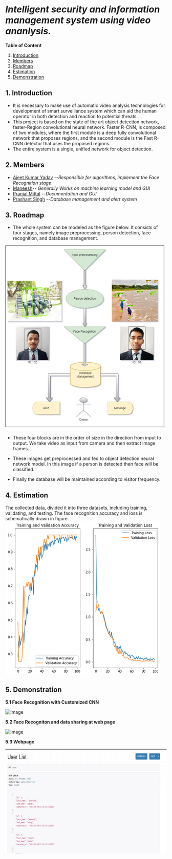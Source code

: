 

# ***Intelligent security and information management system using video ananlysis.***


**Table of Content**

1. [Introduction](#1-introduction)
2. [Members](#2-members)
3. [Roadmap](#3-roadmap)
4. [Estimation](#4-estimation)
5. [Demonstration](#5-demonstration) 

## 1. Introduction


* It is necessary to make use of automatic video analysis technologies for development of smart surveillance system which can aid the human operator in both detection and reaction to potential threats.
* This project is based on the state of the art object detection network, faster-Region convolutional neural network.  Faster R-CNN, is composed of two modules, where the first module is a deep fully convolutional network that proposes regions, and the second module is the Fast R-CNN detector that uses the proposed regions.  
* The entire system is a single, unified network for object detection.

## 2. Members
* [Ajeet Kumar Yadav](https://github.com/Ajeet-kumar1) --*Responsible for algorithms, implement the Face Recognition stage*
* [Maneesh](https://github.com/maneesh06)-- *Generally Works on machine learning model and GUI*
* [Pranjal Mittal](https://github.com/PranjalM99) --*Documentation and GUI*
* [Prashant Singh](https://github.com/prashant070800) --*Database management and alert system*

## 3. Roadmap

*  The whole system can be modeled as the figure below. It consists of four stages, namely image preprocessing, person detection, face recognition, and database management.
 
![image](https://github.com/prashant070800/Final-year-project/blob/main/images/Algo%20description.jpg)

*  These four blocks are in the order of size in the direction from input to output. We take video as input from camera and then extract image frames. 

*  These images get preprocessed and fed to object detection neural network model. In this image if a person is detected then face will be classified.

*  Finally the database will be maintained according to visitor frequency.

## 4. Estimation

The collected data, divided it into three datasets, including training, validating, and testing. The face recognition accuracy and loss is schematically drawn in figure.
![image](https://github.com/prashant070800/Final-year-project/blob/main/images/Output%20graph.png)


## 5. Demonstration

**5.1 Face Recognition with Customized CNN**

![image](https://github.com/prashant070800/Final-year-project/blob/main/images/ppt%20gif.gif)




**5.2 Face Recogniton and data sharing at web page**

![image](https://github.com/prashant070800/Final-year-project/blob/main/images/ezgif.com-gif-maker%20(1).gif)

**5.3 Webpage**

![image](https://github.com/prashant070800/Final-year-project/blob/main/images/Picture2.jpg)



